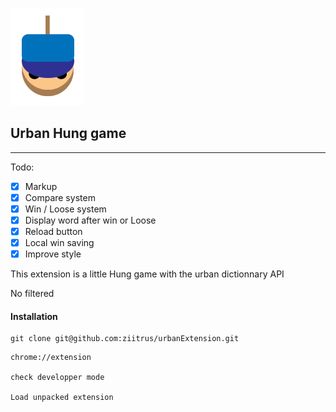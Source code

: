 
![Alt text](./app/assets/urban.png)

## Urban Hung game

---

Todo:
- [x] Markup
- [x] Compare system
- [x] Win / Loose system
- [x] Display word after win or Loose
- [x] Reload button
- [x] Local win saving
- [x] Improve style

This extension is a little Hung game with the urban dictionnary API

No filtered

#### Installation

```
git clone git@github.com:ziitrus/urbanExtension.git
```

```
chrome://extension

check developper mode

Load unpacked extension
```
